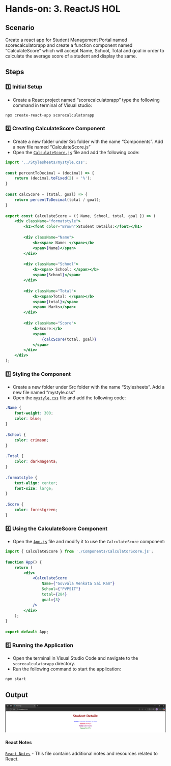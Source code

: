 # Hands-on: 3. ReactJS HOL

## Scenario
Create a react app for Student Management Portal named scorecalculatorapp and create a function component named “CalculateScore” which will accept Name, School, Total and goal in order to calculate the average score of a student and display the same.

## Steps
### 1️⃣ Initial Setup
* Create a React project named “scorecalculatorapp” type the following command in terminal of Visual studio:
```bash
npx create-react-app scorecalculatorapp
```

### 2️⃣ Creating CalculateScore Component
* Create a new folder under Src folder with the name “Components”. Add a new file named
“CalculateScore.js”
* Open the [`CalculateScore.js`](./Code/scorecalculatorapp/src/Components/CalculatorScore.js) file and add the following code:
```jsx
import '../Stylesheets/mystyle.css';

const percentToDecimal = (decimal) => {
    return (decimal.toFixed(2) + '%');
}

const calcScore = (total, goal) => {
    return percentToDecimal(total / goal);
}

export const CalculateScore = ({ Name, School, total, goal }) => (
    <div className="formatstyle">
        <h1><font color="Brown">Student Details:</font></h1>

        <div className="Name">
            <b><span> Name: </span></b>
            <span>{Name}</span>
        </div>

        <div className="School">
            <b><span> School: </span></b>
            <span>{School}</span>
        </div>

        <div className="Total">
            <b><span>Total: </span></b>
            <span>{total}</span>
            <span> Marks</span>
        </div>

        <div className="Score">
            <b>Score:</b>
            <span>
                {calcScore(total, goal)}
            </span>
        </div>
    </div>
);
```

### 3️⃣ Styling the Component
* Create a new folder under Src folder with the name “Stylesheets”. Add a new file
named “mystyle.css”
* Open the [`mystyle.css`](./Code/scorecalculatorapp/src/Stylesheets/mystyle.css) file and add the following code:
```css
.Name {
    font-weight: 300;
    color: blue;
}

.School {
    color: crimson;
}

.Total {
    color: darkmagenta;
}

.formatstyle {
    text-align: center;
    font-size: large;
}

.Score {
    color: forestgreen;
}
```
### 4️⃣ Using the CalculateScore Component
* Open the [`App.js`](./Code/scorecalculatorapp/src/App.js) file and modify it to use the `CalculateScore` component:
```jsx
import { CalculateScore } from './Components/CalculatorScore.js';

function App() {
    return (
        <div>
            <CalculateScore 
                Name={"Govvala Venkata Sai Ram"} 
                School={"PVPSIT"} 
                total={284} 
                goal={3} 
            />
        </div>
    );
}

export default App;
```
### 5️⃣ Running the Application
* Open the terminal in Visual Studio Code and navigate to the `scorecalculatorapp` directory.
* Run the following command to start the application:
```bash
npm start
```

## Output

![Output](./Output/Output.png)

#### React Notes
[`React Notes`](../02_react_HOL/README.md) - This file contains additional notes and resources related to React.